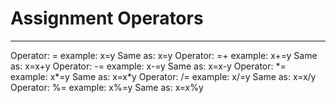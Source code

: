 # Assignment Operators

---

Operator: = example: x=y Same as: x=y
Operator: =+ example: x+=y Same as: x=x+y
Operator: -= example: x-=y Same as: x=x-y
Operator: \*= example: x\*=y Same as: x=x\*y
Operator: /= example: x/=y Same as: x=x/y
Operator: %= example: x%=y Same as: x=x%y
